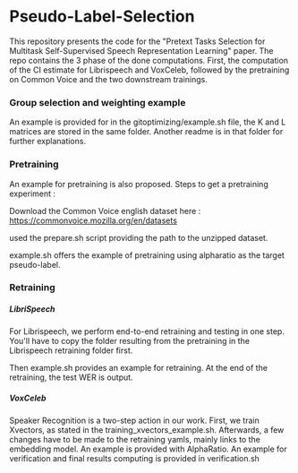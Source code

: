 # Pseudo-Label-Selection
This repository presents the code for the "Pretext Tasks Selection for Multitask Self-Supervised Speech Representation Learning" paper. The repo contains the 3 phase of the done computations. First, the computation of the CI estimate for Librispeech  and VoxCeleb, followed by the pretraining on Common Voice and the two downstream trainings. 
### Group selection and weighting example
An example is provided for  in the gitoptimizing/example.sh file, the K and L matrices are stored in the same folder. Another readme is in that folder for further explanations.

### Pretraining
An example for pretraining is also proposed. Steps to get a pretraining experiment : 

Download the Common Voice english dataset here : https://commonvoice.mozilla.org/en/datasets

used the prepare.sh script providing the path to the unzipped dataset. 

example.sh offers the example of pretraining using alpharatio as the target pseudo-label.

### Retraining 

##### LibriSpeech 


For Librispeech, we perform end-to-end retraining and testing in one step. You'll have to copy the folder resulting from the pretraining in the Librispeech retraining folder first.

Then example.sh provides an example for retraining. At the end of the retraining, the test WER is output. 


##### VoxCeleb

Speaker Recognition is a two-step action in our work. First, we train Xvectors, as stated in the training\_xvectors\_example.sh. Afterwards, a few changes have to be made to the retraining yamls, mainly links to the embedding model. An example is provided with AlphaRatio. An example for verification and final results computing is provided in verification.sh  
